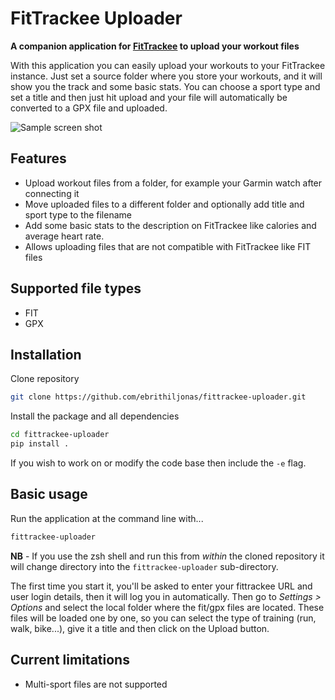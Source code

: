 # FitTrackee Uploader

**A companion application for [FitTrackee](https://samr1.github.io/FitTrackee/) to upload your workout files**

With this application you can easily upload your workouts to your FitTrackee instance. Just set a source folder where
you store your workouts, and it will show you the track and some basic stats. You can choose a sport type and set a
title and then just hit upload and your file will automatically be converted to a GPX file and uploaded.

![Sample screen shot](images/main_window.png "Sample screen shot of Fittrackee Uploader")

## Features

- Upload workout files from a folder, for example your Garmin watch after connecting it
- Move uploaded files to a different folder and optionally add title and sport type to the filename
- Add some basic stats to the description on FitTrackee like calories and average heart rate.
- Allows uploading files that are not compatible with FitTrackee like FIT files

## Supported file types

- FIT
- GPX

## Installation

Clone repository

```sh
git clone https://github.com/ebrithiljonas/fittrackee-uploader.git
```

Install the package and all dependencies

```sh
cd fittrackee-uploader
pip install .
```

If you wish to work on or modify the code base then include the `-e` flag.

## Basic usage

Run the application at the command line with...

```sh
fittrackee-uploader
```

**NB** - If you use the zsh shell and run this from _within_ the cloned repository it will change directory into the
`fittrackee-uploader` sub-directory.

The first time you start it, you'll be asked to enter your fittrackee URL and user login details, then it will log you
in automatically. Then go to _Settings > Options_ and select the local folder where the fit/gpx files are located. These
files will be loaded one by one, so you can select the type of training (run, walk, bike...), give it a title and then
click on the Upload button.

## Current limitations

- Multi-sport files are not supported
